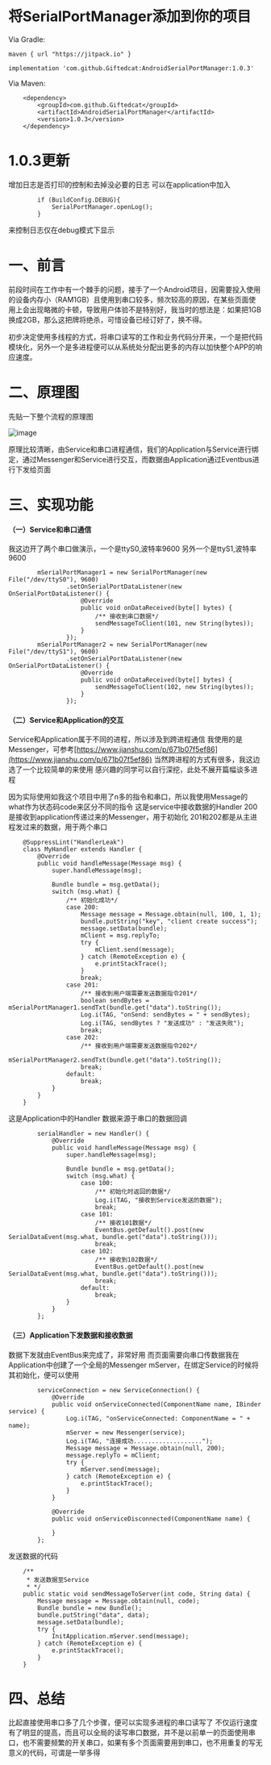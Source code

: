 # 将SerialPortManager添加到你的项目
Via Gradle:
```
maven { url "https://jitpack.io" }
```

```
implementation 'com.github.Giftedcat:AndroidSerialPortManager:1.0.3'
```
Via Maven:
```
	<dependency>
	    <groupId>com.github.Giftedcat</groupId>
	    <artifactId>AndroidSerialPortManager</artifactId>
	    <version>1.0.3</version>
	</dependency>
```

# 1.0.3更新
增加日志是否打印的控制和去掉没必要的日志
可以在application中加入
```
        if (BuildConfig.DEBUG){
            SerialPortManager.openLog();
        }
```
来控制日志仅在debug模式下显示

# 一、前言

前段时间在工作中有一个棘手的问题，接手了一个Android项目，因需要投入使用的设备内存小（RAM1GB）且使用到串口较多，频次较高的原因，在某些页面使用上会出现略微的卡顿，导致用户体验不是特别好，我当时的想法是：如果把1GB换成2GB，那么这把牌将绝杀，可惜设备已经订好了，换不得。

初步决定使用多线程的方式，将串口读写的工作和业务代码分开来，一个是把代码模块化，另外一个是多进程便可以从系统处分配出更多的内存以加快整个APP的响应速度。

# 二、原理图

先贴一下整个流程的原理图

![image](https://upload-images.jianshu.io/upload_images/20395467-8298f40fb2778809.png?imageMogr2/auto-orient/strip%7CimageView2/2/w/1240)

原理比较清晰，由Service和串口进程通信，我们的Application与Service进行绑定，通过Messenger和Service进行交互，而数据由Application通过Eventbus进行下发给页面

# 三、实现功能

#### （一）Service和串口通信
我这边开了两个串口做演示，一个是ttyS0,波特率9600
另外一个是ttyS1,波特率9600
```
        mSerialPortManager1 = new SerialPortManager(new File("/dev/ttyS0"), 9600)
                .setOnSerialPortDataListener(new OnSerialPortDataListener() {
                    @Override
                    public void onDataReceived(byte[] bytes) {
                        /** 接收到串口数据*/
                        sendMessageToClient(101, new String(bytes));
                    }
                });
        mSerialPortManager2 = new SerialPortManager(new File("/dev/ttyS1"), 9600)
                .setOnSerialPortDataListener(new OnSerialPortDataListener() {
                    @Override
                    public void onDataReceived(byte[] bytes) {
                        sendMessageToClient(102, new String(bytes));
                    }
                });
```
#### （二）Service和Application的交互
Service和Application属于不同的进程，所以涉及到跨进程通信
我使用的是Messenger，可参考[https://www.jianshu.com/p/671b07f5ef86](https://www.jianshu.com/p/671b07f5ef86)
当然跨进程的方式有很多，我这边选了一个比较简单的来使用
感兴趣的同学可以自行深挖，此处不展开篇幅谈多进程

因为实际使用如我这个项目中用了n多的指令和串口，所以我使用Message的what作为状态码code来区分不同的指令
这是service中接收数据的Handler
200是接收到application传递过来的Messenger，用于初始化
201和202都是从主进程发过来的数据，用于两个串口
```
    @SuppressLint("HandlerLeak")
    class MyHandler extends Handler {
        @Override
        public void handleMessage(Message msg) {
            super.handleMessage(msg);

            Bundle bundle = msg.getData();
            switch (msg.what) {
                /** 初始化成功*/
                case 200:
                    Message message = Message.obtain(null, 100, 1, 1);
                    bundle.putString("key", "client create success");
                    message.setData(bundle);
                    mClient = msg.replyTo;
                    try {
                        mClient.send(message);
                    } catch (RemoteException e) {
                        e.printStackTrace();
                    }
                    break;
                case 201:
                    /** 接收到用户端需要发送数据指令201*/
                    boolean sendBytes = mSerialPortManager1.sendTxt(bundle.get("data").toString());
                    Log.i(TAG, "onSend: sendBytes = " + sendBytes);
                    Log.i(TAG, sendBytes ? "发送成功" : "发送失败");
                    break;
                case 202:
                    /** 接收到用户端需要发送数据指令202*/
                    mSerialPortManager2.sendTxt(bundle.get("data").toString());
                    break;
                default:
                    break;
            }
        }
    }
```
这是Application中的Handler
数据来源于串口的数据回调
```
        serialHandler = new Handler() {
            @Override
            public void handleMessage(Message msg) {
                super.handleMessage(msg);

                Bundle bundle = msg.getData();
                switch (msg.what) {
                    case 100:
                        /** 初始化时返回的数据*/
                        Log.i(TAG, "接收到Service发送的数据");
                        break;
                    case 101:
                        /** 接收101数据*/
                        EventBus.getDefault().post(new SerialDataEvent(msg.what, bundle.get("data").toString()));
                        break;
                    case 102:
                        /** 接收到102数据*/
                        EventBus.getDefault().post(new SerialDataEvent(msg.what, bundle.get("data").toString()));
                        break;
                    default:
                        break;
                }
            }
        };
```

#### （三）Application下发数据和接收数据
数据下发就由EventBus来完成了，非常好用
而页面需要向串口传数据我在Application中创建了一个全局的Messenger
mServer，在绑定Service的时候将其初始化，便可以使用
```
        serviceConnection = new ServiceConnection() {
            @Override
            public void onServiceConnected(ComponentName name, IBinder service) {
                Log.i(TAG, "onServiceConnected: ComponentName = " + name);
                mServer = new Messenger(service);
                Log.i(TAG, "连接成功...................");
                Message message = Message.obtain(null, 200);
                message.replyTo = mClient;
                try {
                    mServer.send(message);
                } catch (RemoteException e) {
                    e.printStackTrace();
                }
            }

            @Override
            public void onServiceDisconnected(ComponentName name) {

            }
        };
```
发送数据的代码
```
    /**
     * 发送数据至Service
     * */
    public static void sendMessageToServer(int code, String data) {
        Message message = Message.obtain(null, code);
        Bundle bundle = new Bundle();
        bundle.putString("data", data);
        message.setData(bundle);
        try {
            InitApplication.mServer.send(message);
        } catch (RemoteException e) {
            e.printStackTrace();
        }
    }
```

# 四、总结
比起直接使用串口多了几个步骤，便可以实现多进程的串口读写了
不仅运行速度有了明显的提高，而且可以全局的读写串口数据，并不是以前单一的页面使用串口，也不需要频繁的开关串口，如果有多个页面需要用到串口，也不用重复的写无意义的代码，可谓是一举多得
